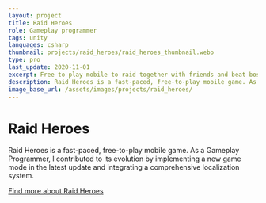 ```yaml
---
layout: project
title: Raid Heroes
role: Gameplay programmer
tags: unity
languages: csharp
thumbnail: projects/raid_heroes/raid_heroes_thumbnail.webp
type: pro
last_update: 2020-11-01
excerpt: Free to play mobile to raid together with friends and beat bosses.
description: Raid Heroes is a fast-paced, free-to-play mobile game. As a Gameplay Programmer, I contributed to its evolution by implementing a new game mode in the latest update and integrating a comprehensive localization system.
image_base_url: /assets/images/projects/raid_heroes/
---
```

<h1>Raid Heroes</h1>
<p>Raid Heroes is a fast-paced, free-to-play mobile game. As a Gameplay Programmer, I contributed to its evolution by implementing a new game mode in the latest update and integrating a comprehensive localization system.</p>
<a href="https://oldskullgames.com/our-games/raid-heroes/" class="arrow-link" target="_blank">Find more about Raid Heroes</a>